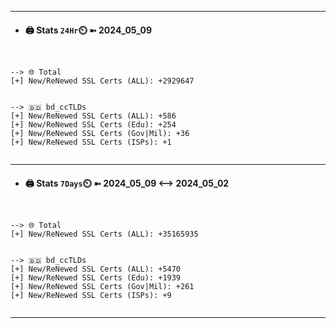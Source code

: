 

---
- #### 🖨️ **Stats** `24Hr`⏲️ ➼ 2024_05_09
```console


--> 🌐 Total
[+] New/ReNewed SSL Certs (ALL): +2929647


--> 🇧🇩 bd_ccTLDs
[+] New/ReNewed SSL Certs (ALL): +586
[+] New/ReNewed SSL Certs (Edu): +254
[+] New/ReNewed SSL Certs (Gov|Mil): +36
[+] New/ReNewed SSL Certs (ISPs): +1


```

---
- #### 🖨️ **Stats** `7Days`⏲️ ➼ 2024_05_09 <--> 2024_05_02
```console


--> 🌐 Total
[+] New/ReNewed SSL Certs (ALL): +35165935


--> 🇧🇩 bd_ccTLDs
[+] New/ReNewed SSL Certs (ALL): +5470
[+] New/ReNewed SSL Certs (Edu): +1939
[+] New/ReNewed SSL Certs (Gov|Mil): +261
[+] New/ReNewed SSL Certs (ISPs): +9


```

---


